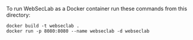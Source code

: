 To run WebSecLab as a Docker container run these commands from this directory:

	docker build -t webseclab .
	docker run -p 8080:8080 --name webseclab -d webseclab
